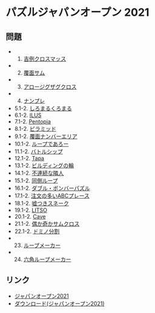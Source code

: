 # パズルジャパンオープン 2021

## 問題
- 1. [吉例クロスマッス](../puzzle/arithmeticsquare.md)
- 2. [覆面サム](../puzzle/letterweights.md)
- 3. [アロージグザグクロス](../puzzle/tangledwords1.md)
- 4. [ナンプレ](../puzzle/sudoku.md)
- 5.1-2. [しろまるくろまる](../puzzle/yinyang.md)
- 6.1-2. [ILUS](../puzzle/ilus.md)
- 7.1-2. [Pentopia](../puzzle/pentopia.md)
- 8.1-2. [ピラミッド](../puzzle/pyramid.md)
- 9.1-2. [覆面ナンバーエリア](../puzzle/shikaku-encoded.md)
- 10.1-2. [ループであろー](../puzzle/yajilin.md)
- 11.1-2. [バトルシップ](../puzzle/battleships.md)
- 12.1-2. [Tapa](../puzzle/tapa.md)
- 13.1-2. [ビルディングの輪](../puzzle/skyscrapers-connected.md)
- 14.1-2. [不連続な隣人](../puzzle/fillomino-nonconsective.md)
- 15.1-2. [同側ループ](../puzzle/dosokuloop.md)
- 16.1-2. [ダブル・ボンバーパズル](../puzzle/minesweeper-double.md)
- 17.1-2. [注文の多いABCプレース](../puzzle/esayas-v1.md)
- 18.1-2. [嘘つきスネーク](../puzzle/snake-offbyone.md)
- 19.1-2. [LITSO](../puzzle/litso.md)
- 20.1-2. [Cave](../puzzle/cave.md)
- 21.1-2. [偶か奇かサムクロス](../puzzle/kakuro-parity.md)
- 22.1-2. [ドミノ分割](../puzzle/dominosearch.md)
- 23. [ループメーカー](../puzzle/slitherlink.md)
- 24. [六角ループメーカー](../puzzle/slitherlink-hex.md)

## リンク
- [ジャパンオープン2021](https://jppuzzles.com/jpcjnpc/japanopen2021/)
- [ダウンロード(ジャパンオープン2021)](https://jppuzzles.com/jpcjnpc/japanopen2021/download/)
